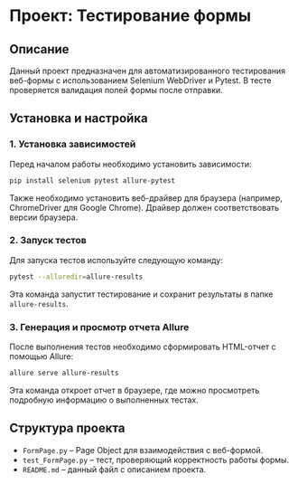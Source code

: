# Проект: Тестирование формы

## Описание
Данный проект предназначен для автоматизированного тестирования веб-формы с использованием Selenium WebDriver и Pytest. В тесте проверяется валидация полей формы после отправки.

## Установка и настройка

### 1. Установка зависимостей
Перед началом работы необходимо установить зависимости:

```sh
pip install selenium pytest allure-pytest
```

Также необходимо установить веб-драйвер для браузера (например, ChromeDriver для Google Chrome). Драйвер должен соответствовать версии браузера.

### 2. Запуск тестов

Для запуска тестов используйте следующую команду:

```sh
pytest --alluredir=allure-results
```

Эта команда запустит тестирование и сохранит результаты в папке `allure-results`.

### 3. Генерация и просмотр отчета Allure

После выполнения тестов необходимо сформировать HTML-отчет с помощью Allure:

```sh
allure serve allure-results
```

Эта команда откроет отчет в браузере, где можно просмотреть подробную информацию о выполненных тестах.

## Структура проекта

- `FormPage.py` – Page Object для взаимодействия с веб-формой.
- `test_FormPage.py` – тест, проверяющий корректность работы формы.
- `README.md` – данный файл с описанием проекта.
